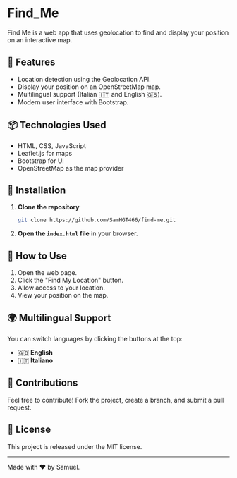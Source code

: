# Find_Me
Find Me is a web app that uses geolocation to find and display your position on an interactive map.

## 🚀 Features
- Location detection using the Geolocation API.
- Display your position on an OpenStreetMap map.
- Multilingual support (Italian 🇮🇹 and English 🇬🇧).
- Modern user interface with Bootstrap.

## 📦 Technologies Used
- HTML, CSS, JavaScript
- Leaflet.js for maps
- Bootstrap for UI
- OpenStreetMap as the map provider

## 📜 Installation
1. **Clone the repository**
   ```bash
   git clone https://github.com/SamHGT466/find-me.git
   ```
2. **Open the `index.html` file** in your browser.

## 📖 How to Use
1. Open the web page.
2. Click the "Find My Location" button.
3. Allow access to your location.
4. View your position on the map.

## 🌍 Multilingual Support
You can switch languages by clicking the buttons at the top:
- 🇬🇧 **English**
- 🇮🇹 **Italiano**

## 🤝 Contributions
Feel free to contribute! Fork the project, create a branch, and submit a pull request.

## 📜 License
This project is released under the MIT license.

---
Made with ❤️ by Samuel.
